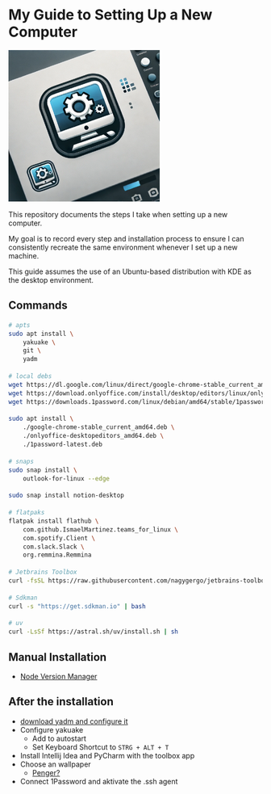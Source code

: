 # My Guide to Setting Up a New Computer

<img src="assets/logo.webp" alt="Repository Logo" width="300" />

This repository documents the steps I take when setting up a new computer.

My goal is to record every step and installation process to ensure I can consistently recreate the same environment whenever I set up a new machine.

This guide assumes the use of an Ubuntu-based distribution with KDE as the desktop environment.

## Commands
```bash
# apts
sudo apt install \
    yakuake \
    git \
    yadm

# local debs
wget https://dl.google.com/linux/direct/google-chrome-stable_current_amd64.deb
wget https://download.onlyoffice.com/install/desktop/editors/linux/onlyoffice-desktopeditors_amd64.deb
wget https://downloads.1password.com/linux/debian/amd64/stable/1password-latest.deb

sudo apt install \
    ./google-chrome-stable_current_amd64.deb \
    ./onlyoffice-desktopeditors_amd64.deb \
    ./1password-latest.deb

# snaps
sudo snap install \
    outlook-for-linux --edge

sudo snap install notion-desktop
    
# flatpaks
flatpak install flathub \
    com.github.IsmaelMartinez.teams_for_linux \
    com.spotify.Client \
    com.slack.Slack \
    org.remmina.Remmina

# Jetbrains Toolbox
curl -fsSL https://raw.githubusercontent.com/nagygergo/jetbrains-toolbox-install/master/jetbrains-toolbox.sh | bash

# Sdkman
curl -s "https://get.sdkman.io" | bash

# uv
curl -LsSf https://astral.sh/uv/install.sh | sh
```

## Manual Installation

- [Node Version Manager](https://github.com/nvm-sh/nvm/blob/master/README.md)

## After the installation

- [download yadm and configure it](https://github.com/ppfeiler/yadm)
- Configure yakuake
  - Add to autostart
  - Set Keyboard Shortcut to `STRG + ALT + T`
- Install Intellij Idea and PyCharm with the toolbox app
- Choose an wallpaper
  - [Penger?](https://penger.city/wallpapers/)
- Connect 1Password and aktivate the .ssh agent
